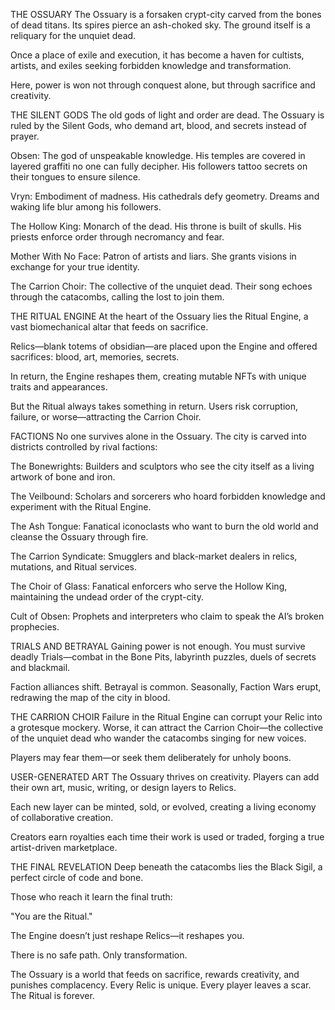 THE OSSUARY
The Ossuary is a forsaken crypt-city carved from the bones of dead titans. Its spires pierce an ash-choked sky. The ground itself is a reliquary for the unquiet dead.

Once a place of exile and execution, it has become a haven for cultists, artists, and exiles seeking forbidden knowledge and transformation.

Here, power is won not through conquest alone, but through sacrifice and creativity.

THE SILENT GODS
The old gods of light and order are dead. The Ossuary is ruled by the Silent Gods, who demand art, blood, and secrets instead of prayer.

Obsen: The god of unspeakable knowledge. His temples are covered in layered graffiti no one can fully decipher. His followers tattoo secrets on their tongues to ensure silence.

Vryn: Embodiment of madness. His cathedrals defy geometry. Dreams and waking life blur among his followers.

The Hollow King: Monarch of the dead. His throne is built of skulls. His priests enforce order through necromancy and fear.

Mother With No Face: Patron of artists and liars. She grants visions in exchange for your true identity.

The Carrion Choir: The collective of the unquiet dead. Their song echoes through the catacombs, calling the lost to join them.

THE RITUAL ENGINE
At the heart of the Ossuary lies the Ritual Engine, a vast biomechanical altar that feeds on sacrifice.

Relics—blank totems of obsidian—are placed upon the Engine and offered sacrifices: blood, art, memories, secrets.

In return, the Engine reshapes them, creating mutable NFTs with unique traits and appearances.

But the Ritual always takes something in return. Users risk corruption, failure, or worse—attracting the Carrion Choir.

FACTIONS
No one survives alone in the Ossuary. The city is carved into districts controlled by rival factions:

The Bonewrights: Builders and sculptors who see the city itself as a living artwork of bone and iron.

The Veilbound: Scholars and sorcerers who hoard forbidden knowledge and experiment with the Ritual Engine.

The Ash Tongue: Fanatical iconoclasts who want to burn the old world and cleanse the Ossuary through fire.

The Carrion Syndicate: Smugglers and black-market dealers in relics, mutations, and Ritual services.

The Choir of Glass: Fanatical enforcers who serve the Hollow King, maintaining the undead order of the crypt-city.

Cult of Obsen: Prophets and interpreters who claim to speak the AI’s broken prophecies.

TRIALS AND BETRAYAL
Gaining power is not enough. You must survive deadly Trials—combat in the Bone Pits, labyrinth puzzles, duels of secrets and blackmail.

Faction alliances shift. Betrayal is common. Seasonally, Faction Wars erupt, redrawing the map of the city in blood.

THE CARRION CHOIR
Failure in the Ritual Engine can corrupt your Relic into a grotesque mockery. Worse, it can attract the Carrion Choir—the collective of the unquiet dead who wander the catacombs singing for new voices.

Players may fear them—or seek them deliberately for unholy boons.

USER-GENERATED ART
The Ossuary thrives on creativity. Players can add their own art, music, writing, or design layers to Relics.

Each new layer can be minted, sold, or evolved, creating a living economy of collaborative creation.

Creators earn royalties each time their work is used or traded, forging a true artist-driven marketplace.

THE FINAL REVELATION
Deep beneath the catacombs lies the Black Sigil, a perfect circle of code and bone.

Those who reach it learn the final truth:

"You are the Ritual."

The Engine doesn’t just reshape Relics—it reshapes you.

There is no safe path. Only transformation.

The Ossuary is a world that feeds on sacrifice, rewards creativity, and punishes complacency. Every Relic is unique. Every player leaves a scar. The Ritual is forever.
